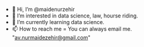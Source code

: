 - 👋 Hi, I’m @maidenurzehir
- 👀 I’m interested in data science, law, hourse riding.
- 🌱 I’m currently learning data science.
- 📫 How to reach me  = You can always email me. "av.nurmaidezehir@gmail.com"

<!---
maidenurzehir/maidenurzehir is a ✨ special ✨ repository because its `README.md` (this file) appears on your GitHub profile.
You can click the Preview link to take a look at your changes.
--->
